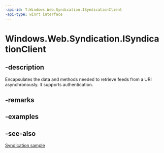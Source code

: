 ```yaml
---
-api-id: T:Windows.Web.Syndication.ISyndicationClient
-api-type: winrt interface
---
```


<!-- Interface syntax.
public interface ISyndicationClient : 
-->

# Windows.Web.Syndication.ISyndicationClient

## -description
Encapsulates the data and methods needed to retrieve feeds from a URI asynchronously. It supports authentication.

## -remarks

## -examples

## -see-also
[Syndication sample](https://github.com/microsoftarchive/msdn-code-gallery-microsoft/tree/master/Official%20Windows%20Platform%20Sample/Windows%208.1%20Store%20app%20samples/%5BC%23%5D-Windows%208.1%20Store%20app%20samples/Syndication%20sample/C%23)
